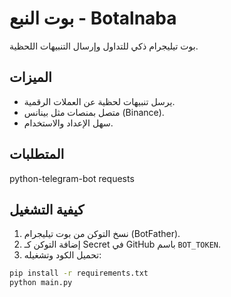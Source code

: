 # بوت النبع - Botalnaba

بوت تيليجرام ذكي للتداول وإرسال التنبيهات اللحظية.

## الميزات
- يرسل تنبيهات لحظية عن العملات الرقمية.
- متصل بمنصات مثل بينانس (Binance).
- سهل الإعداد والاستخدام.

## المتطلبات
python-telegram-bot
requests

## كيفية التشغيل

1. نسخ التوكن من بوت تيليجرام (BotFather).
2. إضافة التوكن كـ Secret في GitHub باسم `BOT_TOKEN`.
3. تحميل الكود وتشغيله:

```bash
pip install -r requirements.txt
python main.py
